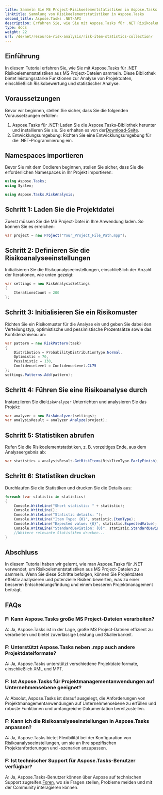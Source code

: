 ```yaml
---
title: Sammeln Sie MS Project-Risikoelementstatistiken in Aspose.Tasks
linktitle: Sammlung von Risikoelementstatistiken in Aspose.Tasks
second_title: Aspose.Tasks .NET-API
description: Erfahren Sie, wie Sie mit Aspose.Tasks für .NET Risikoelementstatistiken aus MS Project-Dateien sammeln. Erweitern Sie Ihre Projektmanagementfähigkeiten.
type: docs
weight: 22
url: /de/net/resource-risk-analysis/risk-item-statistics-collection/
---
```

## Einführung
In diesem Tutorial erfahren Sie, wie Sie mit Aspose.Tasks für .NET Risikoelementstatistiken aus MS Project-Dateien sammeln. Diese Bibliothek bietet leistungsstarke Funktionen zur Analyse von Projektdaten, einschließlich Risikobewertung und statistischer Analyse.
## Voraussetzungen
Bevor wir beginnen, stellen Sie sicher, dass Sie die folgenden Voraussetzungen erfüllen:
1. Aspose.Tasks für .NET: Laden Sie die Aspose.Tasks-Bibliothek herunter und installieren Sie sie. Sie erhalten es von der[Download-Seite](https://releases.aspose.com/tasks/net/).
2. Entwicklungsumgebung: Richten Sie eine Entwicklungsumgebung für die .NET-Programmierung ein.

## Namespaces importieren
Bevor Sie mit dem Codieren beginnen, stellen Sie sicher, dass Sie die erforderlichen Namespaces in Ihr Projekt importieren:
```csharp
using Aspose.Tasks;
using System;

using Aspose.Tasks.RiskAnalysis;

```
## Schritt 1: Laden Sie die Projektdatei
Zuerst müssen Sie die MS Project-Datei in Ihre Anwendung laden. So können Sie es erreichen:
```csharp
var project = new Project("Your_Project_File_Path.mpp");
```
## Schritt 2: Definieren Sie die Risikoanalyseeinstellungen
Initialisieren Sie die Risikoanalyseeinstellungen, einschließlich der Anzahl der Iterationen, wie unten gezeigt:
```csharp
var settings = new RiskAnalysisSettings
{
    IterationsCount = 200
};
```
## Schritt 3: Initialisieren Sie ein Risikomuster
Richten Sie ein Risikomuster für die Analyse ein und geben Sie dabei den Verteilungstyp, optimistische und pessimistische Prozentsätze sowie das Konfidenzniveau an:
```csharp
var pattern = new RiskPattern(task)
{
    Distribution = ProbabilityDistributionType.Normal,
    Optimistic = 70,
    Pessimistic = 130,
    ConfidenceLevel = ConfidenceLevel.CL75
};
settings.Patterns.Add(pattern);
```
## Schritt 4: Führen Sie eine Risikoanalyse durch
 Instanziieren Sie die`RiskAnalyzer` Unterrichten und analysieren Sie das Projekt:
```csharp
var analyzer = new RiskAnalyzer(settings);
var analysisResult = analyzer.Analyze(project);
```
## Schritt 5: Statistiken abrufen
Rufen Sie die Risikoelementstatistiken, z. B. vorzeitiges Ende, aus dem Analyseergebnis ab:
```csharp
var statistics = analysisResult.GetRiskItems(RiskItemType.EarlyFinish);
```
## Schritt 6: Statistiken drucken
Durchlaufen Sie die Statistiken und drucken Sie die Details aus:
```csharp
foreach (var statistic in statistics)
{
    Console.WriteLine("Short statistic: " + statistic);
    Console.WriteLine();
    Console.WriteLine("Statistic details: ");
    Console.WriteLine("Item Type: {0}", statistic.ItemType);
    Console.WriteLine("Expected value: {0}", statistic.ExpectedValue);
    Console.WriteLine("StandardDeviation: {0}", statistic.StandardDeviation);
    //Weitere relevante Statistiken drucken...
}
```

## Abschluss
In diesem Tutorial haben wir gelernt, wie man Aspose.Tasks für .NET verwendet, um Risikoelementstatistiken aus MS Project-Dateien zu sammeln. Wenn Sie diese Schritte befolgen, können Sie Projektdaten effektiv analysieren und potenzielle Risiken bewerten, was zu einer besseren Entscheidungsfindung und einem besseren Projektmanagement beiträgt.

## FAQs
### F: Kann Aspose.Tasks große MS Project-Dateien verarbeiten?
A: Ja, Aspose.Tasks ist in der Lage, große MS Project-Dateien effizient zu verarbeiten und bietet zuverlässige Leistung und Skalierbarkeit.
### F: Unterstützt Aspose.Tasks neben .mpp auch andere Projektdateiformate?
A: Ja, Aspose.Tasks unterstützt verschiedene Projektdateiformate, einschließlich XML und MPT.
### F: Ist Aspose.Tasks für Projektmanagementanwendungen auf Unternehmensebene geeignet?
A: Absolut, Aspose.Tasks ist darauf ausgelegt, die Anforderungen von Projektmanagementanwendungen auf Unternehmensebene zu erfüllen und robuste Funktionen und umfangreiche Dokumentation bereitzustellen.
### F: Kann ich die Risikoanalyseeinstellungen in Aspose.Tasks anpassen?
A: Ja, Aspose.Tasks bietet Flexibilität bei der Konfiguration von Risikoanalyseeinstellungen, um sie an Ihre spezifischen Projektanforderungen und -szenarien anzupassen.
### F: Ist technischer Support für Aspose.Tasks-Benutzer verfügbar?
 A: Ja, Aspose.Tasks-Benutzer können über Aspose auf technischen Support zugreifen.[Foren](https://forum.aspose.com/c/tasks/15), wo sie Fragen stellen, Probleme melden und mit der Community interagieren können.